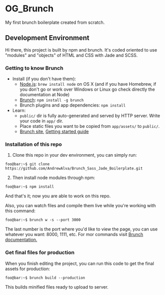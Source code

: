 # OG_Brunch
My first brunch boilerplate created from scratch.


## Development Environment
Hi there, this project is built by npm and brunch. It's coded oriented to use "modules" and "objects" of HTML and CSS with Jade and SCSS.

### Getting to know Brunch

* Install (if you don't have them):
    * [Node.js](http://nodejs.org): `brew install node` on OS X (and if you have Homebrew, if you don't go or work over Windows or Linux go check directly the documentation at Node)
    * [Brunch](http://brunch.io): `npm install -g brunch`
    * Brunch plugins and app dependencies: `npm install`
* Learn:
    * `public/` dir is fully auto-generated and served by HTTP server.  Write your code in `app/` dir.
    * Place static files you want to be copied from `app/assets/` to `public/`.
    * [Brunch site](http://brunch.io), [Getting started guide](https://github.com/brunch/brunch-guide#readme)


### Installation of this repo

1. Clone this repo in your dev environment, you can simply run:
```console
foo@bar:~$ git clone https://github.com/AndrewAlva/Brunch_Sass_Jade_Boilerplate.git
```

2. Then install node modules through npm:
```console
foo@bar:~$ npm install
```

And that's it; now you are able to work on this repo.

Also, you can watch files and compile them live while you're working with this command:
```console
foo@bar:~$ brunch w -s --port 3000
```
The last number is the port where you'd like to view the page, you can use whatever you want: 8000, 1111, etc. For mor commands visit [Brunch documentation.](http://brunch.io/docs/commands)


### Get final files for production

When you finish editing the project, you can run this code to get the final assets for production:
```console
foo@bar:~$ brunch build --production
```

This builds minified files ready to upload to server.